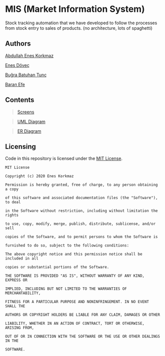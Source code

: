 # MIS (Market Information System)
Stock tracking automation that we have developed to follow the processes from stock entry to sales of products. (no architecture, lots of spaghetti)

## Authors
[Abdullah Enes Korkmaz](https://github.com/nskrkmz)

[Enes Döveç](https://github.com/frothycoffee)

[Buğra Batuhan Tunç](https://github.com/batuhantuncdev)

[Baran Efe](https://github.com/Baranefee)

## Contents

 > [Screens](https://github.com/nskrkmz/MIS/blob/main/SS/Screens/Veri_Taban_Yonetim_Sistemleri_Final_Proje_Odevi.pdf)
 
 > [UML Diagram](https://github.com/nskrkmz/MIS/blob/main/SS/Diagrams/UML.PNG)
 
 >[ER Diagram](https://github.com/nskrkmz/MIS/blob/main/SS/Diagrams/ER.PNG)
 

## Licensing

Code in this repository is licensed under the [MIT License](https://github.com/nskrkmz/MIS/blob/main/LICENSE).
```
MIT License

Copyright (c) 2020 Enes Korkmaz

Permission is hereby granted, free of charge, to any person obtaining a copy

of this software and associated documentation files (the "Software"), to deal

in the Software without restriction, including without limitation the rights

to use, copy, modify, merge, publish, distribute, sublicense, and/or sell

copies of the Software, and to permit persons to whom the Software is

furnished to do so, subject to the following conditions:

The above copyright notice and this permission notice shall be included in all

copies or substantial portions of the Software.

THE SOFTWARE IS PROVIDED "AS IS", WITHOUT WARRANTY OF ANY KIND, EXPRESS OR

IMPLIED, INCLUDING BUT NOT LIMITED TO THE WARRANTIES OF MERCHANTABILITY,

FITNESS FOR A PARTICULAR PURPOSE AND NONINFRINGEMENT. IN NO EVENT SHALL THE

AUTHORS OR COPYRIGHT HOLDERS BE LIABLE FOR ANY CLAIM, DAMAGES OR OTHER

LIABILITY, WHETHER IN AN ACTION OF CONTRACT, TORT OR OTHERWISE, ARISING FROM,

OUT OF OR IN CONNECTION WITH THE SOFTWARE OR THE USE OR OTHER DEALINGS IN THE

SOFTWARE.
